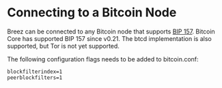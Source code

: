 # Connecting to a Bitcoin Node

Breez can be connected to any Bitcoin node that supports [BIP 157](https://github.com/bitcoin/bips/blob/master/bip-0157.mediawiki). Bitcoin Core has supported BIP 157 since v0.21. The btcd implementation is also supported, but Tor is not yet supported.

The following configuration flags needs to be added to bitcoin.conf:
```
blockfilterindex=1
peerblockfilters=1
```

